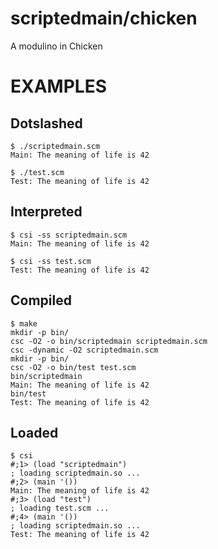 # scriptedmain/chicken

A modulino in Chicken

# EXAMPLES

## Dotslashed

```
$ ./scriptedmain.scm
Main: The meaning of life is 42

$ ./test.scm
Test: The meaning of life is 42
```

## Interpreted

```
$ csi -ss scriptedmain.scm
Main: The meaning of life is 42

$ csi -ss test.scm
Test: The meaning of life is 42
```

## Compiled

```
$ make
mkdir -p bin/
csc -O2 -o bin/scriptedmain scriptedmain.scm
csc -dynamic -O2 scriptedmain.scm
mkdir -p bin/
csc -O2 -o bin/test test.scm
bin/scriptedmain
Main: The meaning of life is 42
bin/test
Test: The meaning of life is 42
```

## Loaded

```
$ csi
#;1> (load "scriptedmain")
; loading scriptedmain.so ...
#;2> (main '())
Main: The meaning of life is 42
#;3> (load "test")
; loading test.scm ...
#;4> (main '())
; loading scriptedmain.so ...
Test: The meaning of life is 42
```
